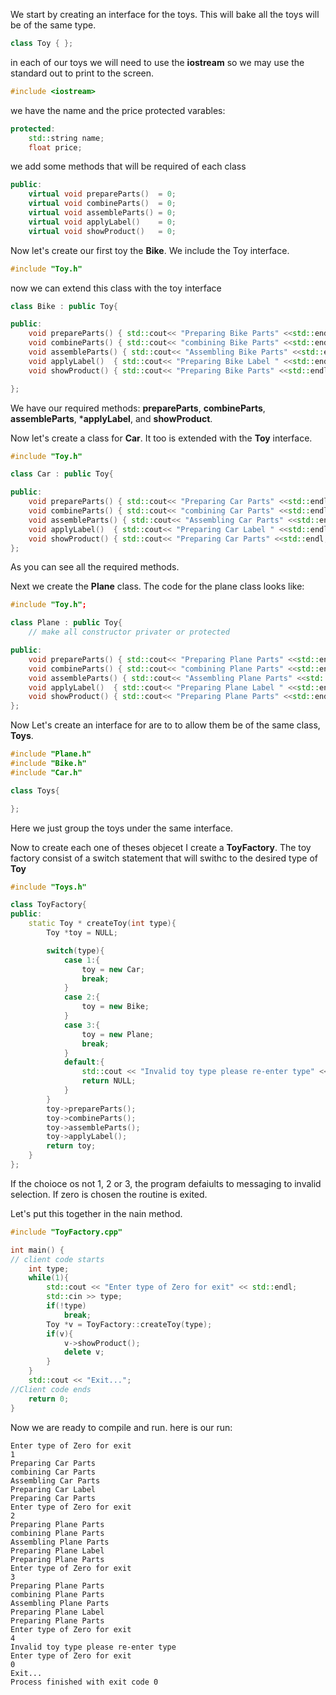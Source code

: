 We start by creating an interface for the toys. This will bake all the toys will be of the same type.

```cpp
class Toy { };
```
in each of our toys we will need to use the **iostream** so we may use the standard out to print to the screen.
```cpp
#include <iostream>
```

we have the name and the price protected varables:
```cpp
protected:
    std::string name;
    float price;
```
we add some methods that will be required of each class
```cpp
public:
    virtual void prepareParts()  = 0;
    virtual void combineParts()  = 0;
    virtual void assembleParts() = 0;
    virtual void applyLabel()    = 0;
    virtual void showProduct()   = 0;
```
Now let's create our first toy the **Bike**. We include the Toy interface.

```cpp
#include "Toy.h"
```
now we can extend this class with the toy interface
```cpp
class Bike : public Toy{

public:
    void prepareParts() { std::cout<< "Preparing Bike Parts" <<std::endl; };
    void combineParts() { std::cout<< "combining Bike Parts" <<std::endl; };
    void assembleParts() { std::cout<< "Assembling Bike Parts" <<std::endl; };
    void applyLabel()  { std::cout<< "Preparing Bike Label " <<std::endl; name = "Applying Bike Label"; price = 10; };
    void showProduct() { std::cout<< "Preparing Bike Parts" <<std::endl; };

};
```
We have our required methods: **prepareParts**, **combineParts**, **assembleParts**, ***applyLabel**,  and **showProduct**.

Now let's create a class for **Car**. It too is extended with the **Toy** interface.
```cpp
#include "Toy.h"

class Car : public Toy{

public:
    void prepareParts() { std::cout<< "Preparing Car Parts" <<std::endl; };
    void combineParts() { std::cout<< "combining Car Parts" <<std::endl; };
    void assembleParts() { std::cout<< "Assembling Car Parts" <<std::endl; };
    void applyLabel()  { std::cout<< "Preparing Car Label " <<std::endl; name = "Applying Car Label"; price = 10; };
    void showProduct() { std::cout<< "Preparing Car Parts" <<std::endl; };
};
```

As you can see all the required methods.

Next we create the **Plane** class.  The code for the plane class looks like:
```cpp
#include "Toy.h";

class Plane : public Toy{
    // make all constructor privater or protected

public:
    void prepareParts() { std::cout<< "Preparing Plane Parts" <<std::endl; };
    void combineParts() { std::cout<< "combining Plane Parts" <<std::endl; };
    void assembleParts() { std::cout<< "Assembling Plane Parts" <<std::endl; };
    void applyLabel()  { std::cout<< "Preparing Plane Label " <<std::endl; name = "Applying Plane Label"; price = 10; };
    void showProduct() { std::cout<< "Preparing Plane Parts" <<std::endl; };
};
```
Now Let's create an interface for are to to allow them be of the same class, **Toys**.

```cpp
#include "Plane.h"
#include "Bike.h"
#include "Car.h"

class Toys{

};
```
Here we just group the toys under the same interface.


Now to create each one of theses objecet I create a **ToyFactory**. The toy factory consist of a switch statement that will swithc to the desired type of **Toy**

```cpp
#include "Toys.h"

class ToyFactory{
public:
    static Toy * createToy(int type){
        Toy *toy = NULL;

        switch(type){
            case 1:{
                toy = new Car;
                break;
            }
            case 2:{
                toy = new Bike;
            }
            case 3:{
                toy = new Plane;
                break;
            }
            default:{
                std::cout << "Invalid toy type please re-enter type" << std::endl;
                return NULL;
            }
        }
        toy->prepareParts();
        toy->combineParts();
        toy->assembleParts();
        toy->applyLabel();
        return toy;
    }
};
```

If the choioce os not 1, 2 or 3, the program defaiults to messaging to invalid selection.
If zero is chosen the routine is exited.

Let's put this together in the nain method.

```cpp
#include "ToyFactory.cpp"

int main() {
// client code starts
    int type;
    while(1){
        std::cout << "Enter type of Zero for exit" << std::endl;
        std::cin >> type;
        if(!type)
            break;
        Toy *v = ToyFactory::createToy(type);
        if(v){
            v->showProduct();
            delete v;
        }
    }
    std::cout << "Exit...";
//Client code ends
    return 0;
}
```
Now we are ready to compile and run.
here is our run:

```run
Enter type of Zero for exit
1
Preparing Car Parts
combining Car Parts
Assembling Car Parts
Preparing Car Label 
Preparing Car Parts
Enter type of Zero for exit
2
Preparing Plane Parts
combining Plane Parts
Assembling Plane Parts
Preparing Plane Label 
Preparing Plane Parts
Enter type of Zero for exit
3
Preparing Plane Parts
combining Plane Parts
Assembling Plane Parts
Preparing Plane Label 
Preparing Plane Parts
Enter type of Zero for exit
4
Invalid toy type please re-enter type
Enter type of Zero for exit
0
Exit...
Process finished with exit code 0
